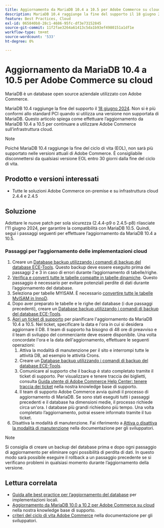 ```yaml
---
title: Aggiornamento da MariaDB 10.4 a 10.5 per Adobe Commerce su cloud
description: MariaDB 10.4 raggiunge la fine del supporto il 18 giugno 2024. Questo articolo spiega come aggiornare MariaDB dalla versione 10.4 alla versione 10.5 per continuare a utilizzare Adobe Commerce sull’infrastruttura cloud.
feature: Best Practices, Cloud
exl-id: 065840b8-28c1-4686-95fc-df3e73152845
source-git-commit: 11f2fae3264a61413c5da1b93ef4980151a1df1e
workflow-type: tm+mt
source-wordcount: '533'
ht-degree: 0%

---
```


# Aggiornamento da MariaDB 10.4 a 10.5 per Adobe Commerce su cloud

MariaDB è un database open source aziendale utilizzato con Adobe Commerce.

MariaDB 10.4 raggiunge la fine del supporto il [18 giugno 2024](https://endoflife.date/mariadb). Non si è più conformi allo standard PCI quando si utilizza una versione non supportata di MariaDB. Questo articolo spiega come effettuare l’aggiornamento da MariaDB 10.4 a 10.5 per continuare a utilizzare Adobe Commerce sull’infrastruttura cloud.

>[!NOTE]
>
>Poiché MariaDB 10.4 raggiunge la fine del ciclo di vita (EOL), non sarà più supportato nelle versioni attuali di Adobe Commerce. È consigliabile disconnettersi da qualsiasi versione EOL entro 30 giorni dalla fine del ciclo di vita.

## Prodotto e versioni interessati

* Tutte le soluzioni Adobe Commerce on-premise e su infrastruttura cloud 2.4.4 e 2.4.5

## Soluzione

Adottare le nuove patch per sola sicurezza (2.4.4-p9 o 2.4.5-p8) rilasciate l’11 giugno 2024, per garantire la compatibilità con MariaDB 10.5. Quindi, segui i passaggi seguenti per effettuare l’aggiornamento da MariaDB 10.4 a 10.5.

### Passaggi per l’aggiornamento delle implementazioni cloud

1. Creare un [Database backup utilizzando i comandi di backup del database ECE-Tools](https://experienceleague.adobe.com/en/docs/commerce-cloud-service/user-guide/develop/storage/snapshots). Questo backup deve essere eseguito prima dei passaggi 2 e 3 in caso di errori durante l’aggiornamento di tabelle/righe.
1. [Verifica e converti tutte le tabelle compatte in tabelle dinamiche](https://experienceleague.adobe.com/en/docs/commerce-operations/implementation-playbook/best-practices/maintenance/mariadb-upgrade). Questo passaggio è necessario per evitare potenziali perdite di dati durante l’aggiornamento del database.
1. Seleziona per tabelle MYISAM. È necessario [convertire tutte le tabelle MyISAM in InnoD](https://experienceleague.adobe.com/en/docs/commerce-operations/implementation-playbook/best-practices/planning/database-on-cloud).
1. Dopo aver preparato le tabelle e le righe del database (i due passaggi precedenti), creare un [Database backup utilizzando i comandi di backup del database ECE-Tools](https://experienceleague.adobe.com/en/docs/commerce-cloud-service/user-guide/develop/storage/snapshots).
1. [Apri un ticket di supporto](/help/help-center-guide/help-center/magento-help-center-user-guide.md#submit-ticket) per pianificare l&#39;aggiornamento da MariaDB 10.4 a 10.5. Nel ticket, specificare la data e l&#39;ora in cui si desidera aggiornare il DB. Il team di supporto ha bisogno di 48 ore di preavviso e il team di sviluppo del commerciante deve essere disponibile. Una volta concordate l&#39;ora e la data dell&#39;aggiornamento, effettuare le seguenti operazioni:
   1. Attiva la modalità di manutenzione per il sito e interrompi tutte le attività DB, ad esempio le attività Crons.
   1. Creare un [Database backup utilizzando i comandi di backup del database ECE-Tools](https://experienceleague.adobe.com/en/docs/commerce-cloud-service/user-guide/develop/storage/snapshots).
   1. Comunicare al supporto che il backup è stato completato tramite il ticket di supporto. Per visualizzare e tenere traccia dei biglietti, consulta [Guida utente di Adobe Commerce Help Center: tenere traccia dei ticket](/help/help-center-guide/help-center/magento-help-center-user-guide.md#track-tickets) nella nostra knowledge base di supporto.
   1. Il team di supporto Adobe Commerce avvia quindi il processo di aggiornamento di MariaDB. Se sono stati eseguiti tutti i passaggi precedenti e il database ha dimensioni medie, il processo richiede circa un&#39;ora. I database più grandi richiedono più tempo. Una volta completato l’aggiornamento, potrai essere informato tramite il tuo ticket.
1. Disattiva la modalità di manutenzione. Fai riferimento a [Attiva o disattiva la modalità di manutenzione](https://experienceleague.adobe.com/en/docs/commerce-operations/installation-guide/tutorials/maintenance-mode) nella documentazione per gli sviluppatori.

>[!NOTE]
>
>Si consiglia di creare un backup del database prima e dopo ogni passaggio di aggiornamento per eliminare ogni possibilità di perdita di dati. In questo modo sarà possibile eseguire il rollback a un passaggio precedente se si verificano problemi in qualsiasi momento durante l’aggiornamento della versione.

## Lettura correlata

* [Guida alle best practice per l’aggiornamento del database](https://experienceleague.adobe.com/en/docs/commerce-operations/upgrade-guide/prepare/prerequisites) per implementazioni locali.
* [Aggiornamento da MariaDB 10.0 a 10.2 per Adobe Commerce su cloud](https://experienceleague.adobe.com/en/docs/commerce-knowledge-base/kb/how-to/upgrade-mariadb-10-0-to-10-2-for-magento-commerce-cloud) nella nostra knowledge base di supporto.
* [criteri del ciclo di vita Adobe Commerce](https://experienceleague.adobe.com/en/docs/commerce-operations/release/planning/lifecycle-policy) nella documentazione per gli sviluppatori.
